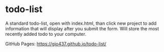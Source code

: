 # todo-list

A standard todo-list, open with index.html, than click new project to add information that will display after you submit the form. Will store the most recently added todo to your computer.

GitHub Pages: https://gio437.github.io/todo-list/
